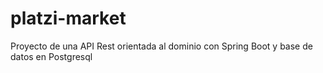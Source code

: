 # platzi-market
Proyecto de una API Rest orientada al dominio con Spring Boot y base de datos en Postgresql
